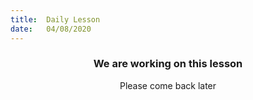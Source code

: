```yaml
---
title:  Daily Lesson
date:   04/08/2020
---
```


### <center>We are working on this lesson</center>
<center>Please come back later</center>